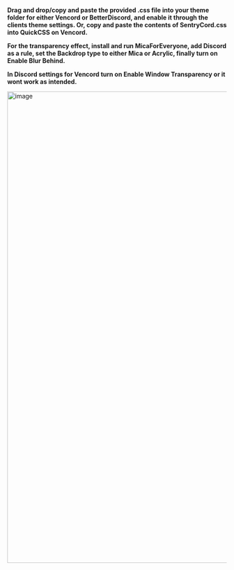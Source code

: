 **Drag and drop/copy and paste the provided .css file into your theme folder for either Vencord or BetterDiscord, and enable it through the clients theme settings. Or, copy and paste the contents of SentryCord.css into QuickCSS on Vencord.**

**For the transparency effect, install and run MicaForEveryone, add Discord as a rule, set the Backdrop type to either Mica or Acrylic, finally turn on Enable Blur Behind.** 

**In Discord settings for Vencord turn on Enable Window Transparency or it wont work as intended.**

<img width="1920" height="1080" alt="image" src="https://github.com/user-attachments/assets/03d73e58-b9a3-48f9-8a53-d1fe8afc2ebf" />
